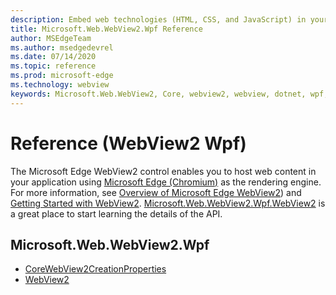 ```yaml
---
description: Embed web technologies (HTML, CSS, and JavaScript) in your native applications with the Microsoft Edge WebView2 control
title: Microsoft.Web.WebView2.Wpf Reference
author: MSEdgeTeam
ms.author: msedgedevrel
ms.date: 07/14/2020
ms.topic: reference
ms.prod: microsoft-edge
ms.technology: webview
keywords: Microsoft.Web.WebView2, Core, webview2, webview, dotnet, wpf, winforms, app, edge, CoreWebView2, CoreWebView2Controller, browser control, edge html
---
```


# Reference (WebView2 Wpf)  

The Microsoft Edge WebView2 control enables you to host web content in your application using [Microsoft Edge \(Chromium\)](https://www.microsoftedgeinsider.com) as the rendering engine.  For more information, see [Overview of Microsoft Edge WebView2](../../index.md)) and [Getting Started with WebView2](../../gettingstarted/win32.md).  [Microsoft.Web.WebView2.Wpf.WebView2](0-9-515/microsoft-web-webview2-wpf-webview2.md) is a great place to start learning the details of the API.  

## Microsoft.Web.WebView2.Wpf  

*   [CoreWebView2CreationProperties](0-9-515/microsoft-web-webview2-wpf-corewebview2creationproperties.md)
*   [WebView2](0-9-515/microsoft-web-webview2-wpf-webview2.md)
